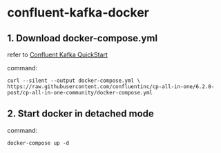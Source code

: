 # confluent-kafka-docker

## 1. Download docker-compose.yml
refer to [Confluent Kafka QuickStart](https://docs.confluent.io/platform/current/quickstart/cos-docker-quickstart.html)

command:
```
curl --silent --output docker-compose.yml \
https://raw.githubusercontent.com/confluentinc/cp-all-in-one/6.2.0-post/cp-all-in-one-community/docker-compose.yml
```

## 2. Start docker in detached mode
command:
```
docker-compose up -d
```
